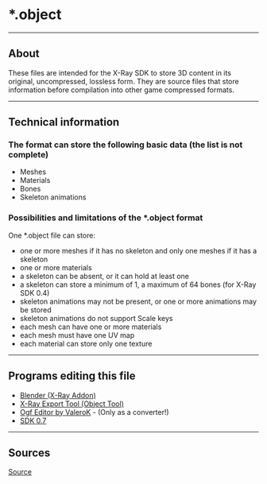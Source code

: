 # *.object

___

## About

These files are intended for the X-Ray SDK to store 3D content in its original, uncompressed, lossless form. They are source files that store information before compilation into other game compressed formats.

___

## Technical information

### The format can store the following basic data (the list is not complete)

- Meshes
- Materials
- Bones
- Skeleton animations

### Possibilities and limitations of the *.object format

One *.object file can store:

- one or more meshes if it has no skeleton and only one meshes if it has a skeleton
- one or more materials
- a skeleton can be absent, or it can hold at least one
- a skeleton can store a minimum of 1, a maximum of 64 bones (for X-Ray SDK 0.4)
- skeleton animations may not be present, or one or more animations may be stored
- skeleton animations do not support Scale keys
- each mesh can have one or more materials
- each mesh must have one UV map
- each material can store only one texture

___

## Programs editing this file

- [Blender (X-Ray Addon)](../../modding-tools/blender/blender-x-ray-addon-summary.md)
- [X-Ray Export Tool (Object Tool)](../../modding-tools/modding-tools-models/xray-export-tool.md)
- [Ogf Editor by ValeroK](../../modding-tools/modding-tools-models/ogf-editor-by-valerok.md) - (Only as a converter!)
- [SDK 0.7](../../modding-tools/sdk/README.md)

___

## Sources

[Source](https://github.com/PavelBlend/blender-xray/wiki/Formats#object)
